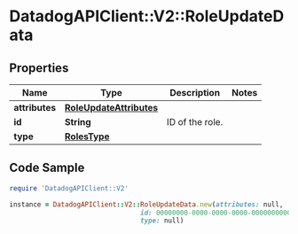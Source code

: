 # DatadogAPIClient::V2::RoleUpdateData

## Properties

Name | Type | Description | Notes
------------ | ------------- | ------------- | -------------
**attributes** | [**RoleUpdateAttributes**](RoleUpdateAttributes.md) |  | 
**id** | **String** | ID of the role. | 
**type** | [**RolesType**](RolesType.md) |  | 

## Code Sample

```ruby
require 'DatadogAPIClient::V2'

instance = DatadogAPIClient::V2::RoleUpdateData.new(attributes: null,
                                 id: 00000000-0000-0000-0000-000000000000,
                                 type: null)
```


